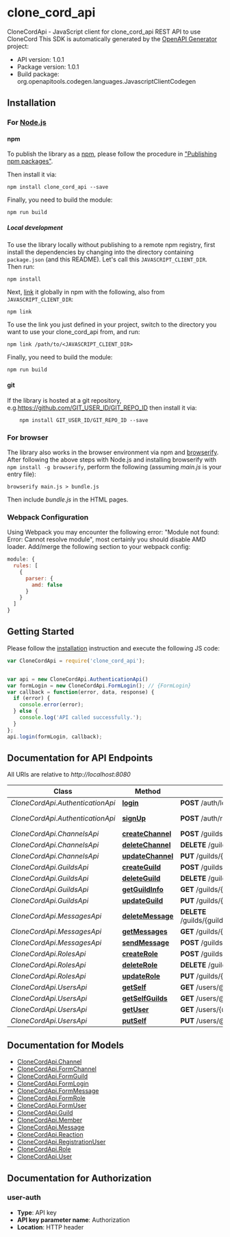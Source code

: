 # clone_cord_api

CloneCordApi - JavaScript client for clone_cord_api
REST API to use CloneCord
This SDK is automatically generated by the [OpenAPI Generator](https://openapi-generator.tech) project:

- API version: 1.0.1
- Package version: 1.0.1
- Build package: org.openapitools.codegen.languages.JavascriptClientCodegen

## Installation

### For [Node.js](https://nodejs.org/)

#### npm

To publish the library as a [npm](https://www.npmjs.com/), please follow the procedure in ["Publishing npm packages"](https://docs.npmjs.com/getting-started/publishing-npm-packages).

Then install it via:

```shell
npm install clone_cord_api --save
```

Finally, you need to build the module:

```shell
npm run build
```

##### Local development

To use the library locally without publishing to a remote npm registry, first install the dependencies by changing into the directory containing `package.json` (and this README). Let's call this `JAVASCRIPT_CLIENT_DIR`. Then run:

```shell
npm install
```

Next, [link](https://docs.npmjs.com/cli/link) it globally in npm with the following, also from `JAVASCRIPT_CLIENT_DIR`:

```shell
npm link
```

To use the link you just defined in your project, switch to the directory you want to use your clone_cord_api from, and run:

```shell
npm link /path/to/<JAVASCRIPT_CLIENT_DIR>
```

Finally, you need to build the module:

```shell
npm run build
```

#### git

If the library is hosted at a git repository, e.g.https://github.com/GIT_USER_ID/GIT_REPO_ID
then install it via:

```shell
    npm install GIT_USER_ID/GIT_REPO_ID --save
```

### For browser

The library also works in the browser environment via npm and [browserify](http://browserify.org/). After following
the above steps with Node.js and installing browserify with `npm install -g browserify`,
perform the following (assuming *main.js* is your entry file):

```shell
browserify main.js > bundle.js
```

Then include *bundle.js* in the HTML pages.

### Webpack Configuration

Using Webpack you may encounter the following error: "Module not found: Error:
Cannot resolve module", most certainly you should disable AMD loader. Add/merge
the following section to your webpack config:

```javascript
module: {
  rules: [
    {
      parser: {
        amd: false
      }
    }
  ]
}
```

## Getting Started

Please follow the [installation](#installation) instruction and execute the following JS code:

```javascript
var CloneCordApi = require('clone_cord_api');


var api = new CloneCordApi.AuthenticationApi()
var formLogin = new CloneCordApi.FormLogin(); // {FormLogin} 
var callback = function(error, data, response) {
  if (error) {
    console.error(error);
  } else {
    console.log('API called successfully.');
  }
};
api.login(formLogin, callback);

```

## Documentation for API Endpoints

All URIs are relative to *http://localhost:8080*

Class | Method | HTTP request | Description
------------ | ------------- | ------------- | -------------
*CloneCordApi.AuthenticationApi* | [**login**](docs/AuthenticationApi.md#login) | **POST** /auth/login | Log in
*CloneCordApi.AuthenticationApi* | [**signUp**](docs/AuthenticationApi.md#signUp) | **POST** /auth/register | Create an account
*CloneCordApi.ChannelsApi* | [**createChannel**](docs/ChannelsApi.md#createChannel) | **POST** /guilds/{guildId} | 
*CloneCordApi.ChannelsApi* | [**deleteChannel**](docs/ChannelsApi.md#deleteChannel) | **DELETE** /guilds/{guildId}/{channelId} | 
*CloneCordApi.ChannelsApi* | [**updateChannel**](docs/ChannelsApi.md#updateChannel) | **PUT** /guilds/{guildId}/{channelId} | 
*CloneCordApi.GuildsApi* | [**createGuild**](docs/GuildsApi.md#createGuild) | **POST** /guilds | 
*CloneCordApi.GuildsApi* | [**deleteGuild**](docs/GuildsApi.md#deleteGuild) | **DELETE** /guilds/{guildId} | 
*CloneCordApi.GuildsApi* | [**getGuildInfo**](docs/GuildsApi.md#getGuildInfo) | **GET** /guilds/{guildId} | 
*CloneCordApi.GuildsApi* | [**updateGuild**](docs/GuildsApi.md#updateGuild) | **PUT** /guilds/{guildId} | 
*CloneCordApi.MessagesApi* | [**deleteMessage**](docs/MessagesApi.md#deleteMessage) | **DELETE** /guilds/{guildId}/{channelId}/messages/{messageId} | 
*CloneCordApi.MessagesApi* | [**getMessages**](docs/MessagesApi.md#getMessages) | **GET** /guilds/{guildId}/{channelId}/messages | 
*CloneCordApi.MessagesApi* | [**sendMessage**](docs/MessagesApi.md#sendMessage) | **POST** /guilds/{guildId}/{channelId}/messages | 
*CloneCordApi.RolesApi* | [**createRole**](docs/RolesApi.md#createRole) | **POST** /guilds/{guildId}/roles | 
*CloneCordApi.RolesApi* | [**deleteRole**](docs/RolesApi.md#deleteRole) | **DELETE** /guilds/{guildId}/roles/{roleId} | 
*CloneCordApi.RolesApi* | [**updateRole**](docs/RolesApi.md#updateRole) | **PUT** /guilds/{guildId}/roles/{roleId} | 
*CloneCordApi.UsersApi* | [**getSelf**](docs/UsersApi.md#getSelf) | **GET** /users/@self | 
*CloneCordApi.UsersApi* | [**getSelfGuilds**](docs/UsersApi.md#getSelfGuilds) | **GET** /users/@self/guilds | 
*CloneCordApi.UsersApi* | [**getUser**](docs/UsersApi.md#getUser) | **GET** /users/{userId} | 
*CloneCordApi.UsersApi* | [**putSelf**](docs/UsersApi.md#putSelf) | **PUT** /users/@self | 


## Documentation for Models

 - [CloneCordApi.Channel](docs/Channel.md)
 - [CloneCordApi.FormChannel](docs/FormChannel.md)
 - [CloneCordApi.FormGuild](docs/FormGuild.md)
 - [CloneCordApi.FormLogin](docs/FormLogin.md)
 - [CloneCordApi.FormMessage](docs/FormMessage.md)
 - [CloneCordApi.FormRole](docs/FormRole.md)
 - [CloneCordApi.FormUser](docs/FormUser.md)
 - [CloneCordApi.Guild](docs/Guild.md)
 - [CloneCordApi.Member](docs/Member.md)
 - [CloneCordApi.Message](docs/Message.md)
 - [CloneCordApi.Reaction](docs/Reaction.md)
 - [CloneCordApi.RegistrationUser](docs/RegistrationUser.md)
 - [CloneCordApi.Role](docs/Role.md)
 - [CloneCordApi.User](docs/User.md)


## Documentation for Authorization



### user-auth


- **Type**: API key
- **API key parameter name**: Authorization
- **Location**: HTTP header


